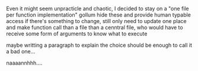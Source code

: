 Even it might seem unpracticle and chaotic,
I decided to stay on a "one file per function implementation"
gollum hide these and provide human typable access
if there's something to change, still only need to update one place
and make function call than a file than a cenntral file, who
would have to receive some form of arguments to know what to execute

maybe writting a paragraph to explain the choice should be enough to call it a bad one...





naaaannhhh....
